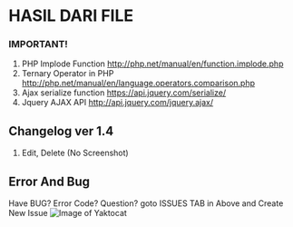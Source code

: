 # HASIL DARI FILE
### IMPORTANT!
  1. PHP Implode Function http://php.net/manual/en/function.implode.php
  2. Ternary Operator in PHP http://php.net/manual/en/language.operators.comparison.php
  3. Ajax serialize function https://api.jquery.com/serialize/
  4. Jquery AJAX API http://api.jquery.com/jquery.ajax/

## Changelog ver 1.4
  1. Edit, Delete (No Screenshot)
  

## Error And Bug
  Have BUG? Error Code? Question? goto ISSUES TAB in Above and Create New Issue
![Image of Yaktocat](http://gifyu.com/images/8nov.gif)
